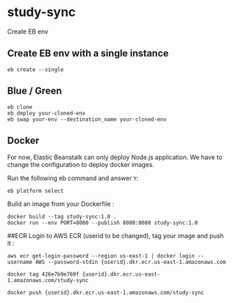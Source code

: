 # study-sync
Create EB env

## Create EB env with a single instance
```
eb create --single
```

## Blue / Green
```
eb clone
eb deploy your-cloned-env
eb swap your-env --destination_name your-cloned-env
```

## Docker
For now, Elastic Beanstalk can only deploy Node.js application. We have to change the configuration to deploy docker images.

Run the following eb command and answer `Y`:
```
eb platform select
```

Build an image from your Dockerfile :
```
docker build --tag study-sync:1.0 .
docker run --env PORT=8080 --publish 8080:8080 study-sync:1.0
```

##ECR
Login to AWS ECR (userid to be changed), tag your image and push it :
```
aws ecr get-login-password --region us-east-1 | docker login --username AWS --password-stdin {userid}.dkr.ecr.us-east-1.amazonaws.com

docker tag 426e7b9e769f {userid}.dkr.ecr.us-east-1.amazonaws.com/study-sync

docker push {userid}.dkr.ecr.us-east-1.amazonaws.com/study-sync
```